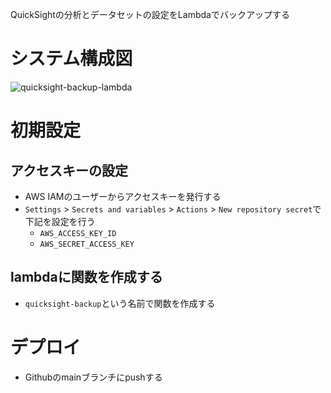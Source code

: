 QuickSightの分析とデータセットの設定をLambdaでバックアップする

# システム構成図

![quicksight-backup-lambda](https://github.com/user-attachments/assets/2361b46e-ab8c-49d9-aa0f-7732bd9c1718)


# 初期設定

## アクセスキーの設定

- AWS IAMのユーザーからアクセスキーを発行する
- `Settings` > `Secrets and variables` > `Actions` > `New repository secret`で下記を設定を行う
    - `AWS_ACCESS_KEY_ID`
    - `AWS_SECRET_ACCESS_KEY`

## lambdaに関数を作成する

- `quicksight-backup`という名前で関数を作成する

# デプロイ

- Githubのmainブランチにpushする

